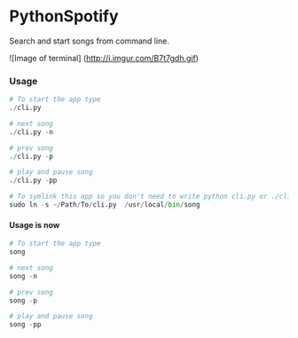 PythonSpotify
=============

Search and start songs from command line.<br>

![Image of terminal]
(http://i.imgur.com/B7t7gdh.gif)

### Usage
```python
# To start the app type
./cli.py

# next song
./cli.py -n

# prev song
./cli.py -p

# play and pause song
./cli.py -pp
```

```python
# To symlink this app so you don't need to write python cli.py or ./cli.py do this:
sudo ln -s ~/Path/To/cli.py  /usr/local/bin/song
```

#### Usage is now
```python
# To start the app type
song

# next song
song -n

# prev song
song -p

# play and pause song
song -pp

```
